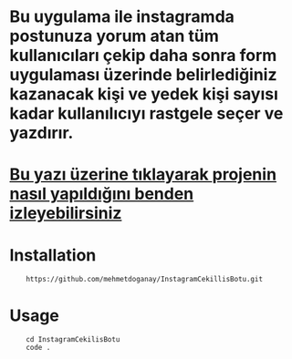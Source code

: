 # Bu uygulama ile instagramda postunuza yorum atan tüm kullanıcıları çekip daha sonra form uygulaması üzerinde belirlediğiniz kazanacak kişi ve yedek kişi sayısı kadar kullanılıcıyı rastgele seçer ve yazdırır.

# [Bu yazı üzerine tıklayarak projenin nasıl yapıldığını benden izleyebilirsiniz](https://www.youtube.com/watch?v=OABTuL630pk)

# Installation
```
    https://github.com/mehmetdoganay/InstagramCekillisBotu.git
```

# Usage
```
    cd InstagramCekilisBotu
    code .
```

